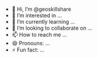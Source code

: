 - 👋 Hi, I’m @geoskillshare
- 👀 I’m interested in ...
- 🌱 I’m currently learning ...
- 💞️ I’m looking to collaborate on ...
- 📫 How to reach me ...
- 😄 Pronouns: ...
- ⚡ Fun fact: ...

<!---
geoskillshare/geoskillshare is a ✨ special ✨ repository because its `README.md` (this file) appears on your GitHub profile.
You can click the Preview link to take a look at your changes.
--->
